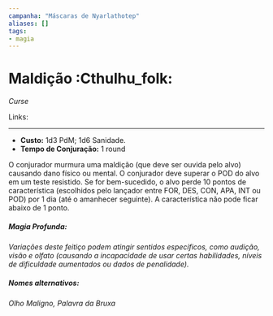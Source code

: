 ```yaml
---
campanha: "Máscaras de Nyarlathotep"
aliases: []
tags: 
- magia
---
```


# Maldição :Cthulhu_folk:
_Curse_

Links:

---
-  **Custo:** 1d3 PdM; 1d6 Sanidade.
- **Tempo de Conjuração:** 1 round

O conjurador murmura uma maldição (que deve ser ouvida pelo alvo) causando dano físico ou mental. O conjurador deve superar o POD do alvo em um teste resistido. Se for bem-sucedido, o alvo perde 10 pontos de característica (escolhidos pelo lançador entre FOR, DES, CON, APA, INT ou POD) por 1 dia (até o amanhecer seguinte). A característica não pode ficar abaixo de 1 ponto.

##### Magia Profunda: 
*Variações deste feitiço podem atingir sentidos específicos, como audição, visão e olfato (causando a incapacidade de usar certas habilidades, níveis de dificuldade aumentados ou dados de penalidade).*

##### Nomes alternativos: 
*Olho Maligno, Palavra da Bruxa*